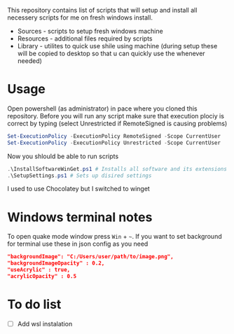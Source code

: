 This repository contains list of scripts that will setup and install all necessery scripts for me on fresh windows install.

 - Sources - scripts to setup fresh windows machine
 - Resources - additional files required by scripts
 - Library - utilites to quick use shile using machine (during setup these will be copied to desktop so that u can quickly use the whenever needed)

# Usage

Open powershell (as administrator) in pace where you cloned this repository. Before you will run any script make sure that execution plociy is correct by typing (select Unrestricted if RemoteSigned is causing problems)

```ps1
Set-ExecutionPolicy -ExecutionPolicy RemoteSigned -Scope CurrentUser
Set-ExecutionPolicy -ExecutionPolicy Unrestricted -Scope CurrentUser
```

Now you shlould be able to run scripts

```ps1
.\InstallSoftwareWinGet.ps1 # Installs all software and its extensions
.\SetupSettings.ps1 # Sets up disired settings
```

I used to use Chocolatey but I switched to winget

# Windows terminal notes

To open quake mode window press `Win` + `~`. If you want to set background for terminal use these in json config as you need

```json
"backgroundImage": "C:/Users/user/path/to/image.png",
"backgroundImageOpacity" : 0.2,
"useAcrylic" : true,
"acrylicOpacity" : 0.5
```

# To do list

-   [ ] Add wsl instalation
